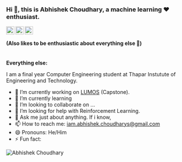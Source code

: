 ### Hi 👋, this is Abhishek Choudhary, a machine learning ♥ enthusiast. 
<a href="https://www.linkedin.com/in/abhishek-choudharys/">
  <img align="left" alt="Abhishek's LinkdeIN" width="22px" src="https://cdn.jsdelivr.net/npm/simple-icons@v3/icons/linkedin.svg" />
</a>
<a href="https://www.instagram.com/awsm_abhishek_/">
  <img align="left" alt="Abhishek's Instagram" width="22px" src="https://cdn.jsdelivr.net/npm/simple-icons@v3/icons/instagram.svg" />
</a>
<a href="https://twitter.com/lost_introvert">
  <img align="left" alt="Abhishek's Tweets" width="22px" src="https://cdn.jsdelivr.net/npm/simple-icons@v3/icons/twitter.svg" />
</a>

</br>
<h4>(Also likes to be enthusiastic about everything else 🤩)</h4>
<p><br /><strong>Everything else:</strong></p>
<p>I am a final year Computer Engineering student at Thapar Instutute of Engineering and Technology. </p>

<!--
**abhishek-choudharys/abhishek-choudharys** is a ✨ _special_ ✨ repository because its `README.md` (this file) appears on your GitHub profile.

Here are some ideas to get you started:
-->

- 🔭 I’m currently working on <a href = "https://github.com/abhishek-choudharys/dark-images-dataset-mini-2">LUMOS</a> (Capstone).
- 🌱 I’m currently learning 
- 👯 I’m looking to collaborate on ...
- 🤔 I’m looking for help with Reinforcement Learning.
- 💬 Ask me just about anything. If i know, 
- 📫 How to reach me: iam.abhishek.choudharys@gmail.com
- 😄 Pronouns: He/Him
- ⚡ Fun fact: 

<p align="left"> <img src="https://github-readme-stats.vercel.app/api?username=abhishek-choudharys&show_icons=true&theme=tokyonight" alt="Abhishek Choudhary" /> </p>
